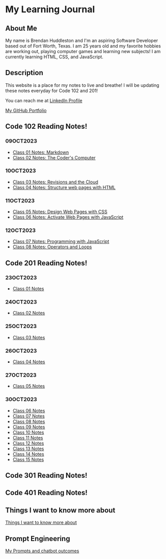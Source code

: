 # My Learning Journal

<!-- ## Growth Mindset

By Brendan Huddleston 09OCT2023
![Image showing Growth Mindset](https://c.pxhere.com/images/a2/76/a2b998182d273d8002294de3ae56-1587953.jpg!d)

### What is Growth Mindset to me?

Growth Mindset to me is the ability to learn and adapt to ongoing situations and willingness to learn despite challenges that might arise!

I have 3 reminders that I tell myself in order to maintain a _growth mindset_ :

- **Stay Positive**, being in a good mental spot always helps with learning new info!
- **Ask Questions**, don't feel embarrassed to ask questions. Everyone starts somewhere.
- **Don't give up!** Obstacles are necessary for learning -->

## About Me

My name is Brendan Huddleston and I'm an aspiring Software Developer based out of Fort Worth, Texas. I am 25 years old and my favorite hobbies are working out, playing computer games and learning new subjects! I am currently learning HTML, CSS, and JavaScript.

## Description

This website is a place for my notes to live and breathe! I will be updating these notes everyday for Code 102 and 201!

You can reach me at [LinkedIn Profile](https://www.linkedin.com/in/brendan-huddleston-17b745b9/)

[My GitHub Portfolio](https://github.com/brendanhuddleston18)

## Code 102 Reading Notes!

### 09OCT2023

- [Class 01 Notes: Markdown](https://brendanhuddleston18.github.io/reading-notes/code102reading-notes/class01notes)
- [Class 02 Notes: The Coder's Computer](https://brendanhuddleston18.github.io/reading-notes/code102reading-notes/class02notes)

### 10OCT2023

- [Class 03 Notes: Revisions and the Cloud](https://brendanhuddleston18.github.io/reading-notes/code102reading-notes/class03notes)
- [Class 04 Notes: Structure web pages with HTML](https://brendanhuddleston18.github.io/reading-notes/code102reading-notes/class04notes)

### 11OCT2023

- [Class 05 Notes: Design Web Pages with CSS](https://brendanhuddleston18.github.io/reading-notes/code102reading-notes/class05notes)
- [Class 06 Notes: Activate Web Pages with JavaScript](https://brendanhuddleston18.github.io/reading-notes/code102reading-notes/class06notes)

### 12OCT2023

- [Class 07 Notes: Programming with JavaScript](https://brendanhuddleston18.github.io/reading-notes/code102reading-notes/class07notes)
- [Class 08 Notes: Operators and Loops](https://brendanhuddleston18.github.io/reading-notes/code102reading-notes/class08notes)

## Code 201 Reading Notes!

### 23OCT2023

- [Class 01 Notes](https://brendanhuddleston18.github.io/reading-notes/code201reading-notes/class01notes)

### 24OCT2023

- [Class 02 Notes](https://brendanhuddleston18.github.io/reading-notes/code201reading-notes/class02notes)

### 25OCT2023

- [Class 03 Notes](https://brendanhuddleston18.github.io/reading-notes/code201reading-notes/class03notes)

### 26OCT2023

- [Class 04 Notes](https://brendanhuddleston18.github.io/reading-notes/code201reading-notes/class04notes)

### 27OCT2023

- [Class 05 Notes](https://brendanhuddleston18.github.io/reading-notes/code201reading-notes/class05notes)

### 30OCT2023

- [Class 06 Notes](https://brendanhuddleston18.github.io/reading-notes/code201reading-notes/class06notes)
- [Class 07 Notes](https://brendanhuddleston18.github.io/reading-notes/code201reading-notes/class07notes)
- [Class 08 Notes](https://brendanhuddleston18.github.io/reading-notes/code201reading-notes/class08notes)
- [Class 09 Notes](https://brendanhuddleston18.github.io/reading-notes/code201reading-notes/class09notes)
- [Class 10 Notes](https://brendanhuddleston18.github.io/reading-notes/code201reading-notes/class10notes)
- [Class 11 Notes](https://brendanhuddleston18.github.io/reading-notes/code201reading-notes/class11notes)
- [Class 12 Notes](https://brendanhuddleston18.github.io/reading-notes/code201reading-notes/class12notes)
- [Class 13 Notes](https://brendanhuddleston18.github.io/reading-notes/code201reading-notes/class13notes)
- [Class 14 Notes](https://brendanhuddleston18.github.io/reading-notes/code201reading-notes/class14notes)
- [Class 15 Notes](https://brendanhuddleston18.github.io/reading-notes/code201reading-notes/class15notes)

## Code 301 Reading Notes!

## Code 401 Reading Notes!

## Things I want to know more about

[Things I want to know more about](https://brendanhuddleston18.github.io/reading-notes/newPage)

## Prompt Engineering

[My Prompts and chatbot outcomes](https://brendanhuddleston18.github.io/reading-notes/prompt-engineering)
